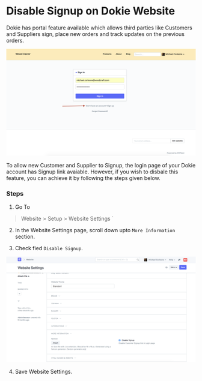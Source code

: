 # Disable Signup on Dokie Website

Dokie has portal feature available which allows third parties like Customers and Suppliers sign, place new orders and track updates on the previous orders. 

<img class="screenshot" alt="Website signup" src="../assets/website-signup.png">

To allow new Customer and Supplier to Signup, the login page of your Dokie account has Signup link avaiable. However, if you wish to disbale this feature, you can achieve it by following the steps given below.

### Steps

1. Go To

> Website > Setup > Website Settings `

2. In the Website Settings page, scroll down upto `More Information` section.

3. Check fied `Disable Signup`.

<img class="screenshot" alt="Disable signup" src="../assets/disable-signup.png">

4. Save Website Settings.

